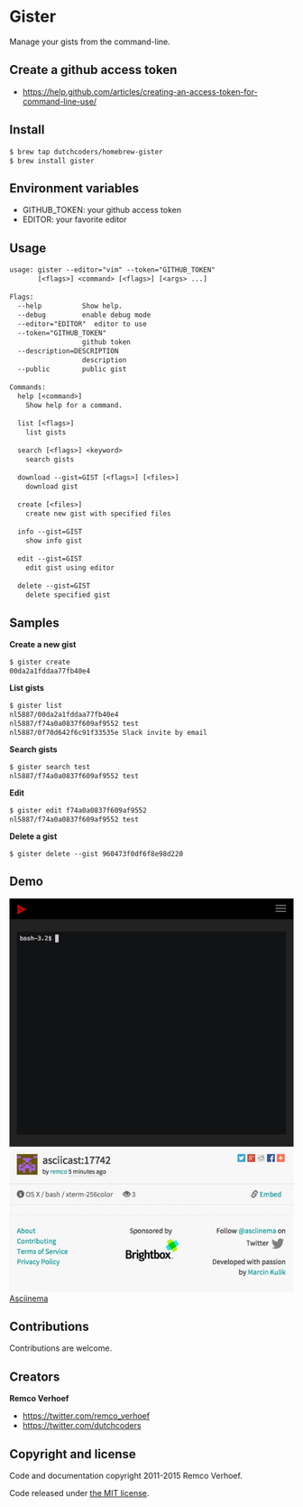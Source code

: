 # Gister 

Manage your gists from the command-line.


## Create a github access token

* https://help.github.com/articles/creating-an-access-token-for-command-line-use/<F37>

## Install

```
$ brew tap dutchcoders/homebrew-gister
$ brew install gister
```

## Environment variables

* GITHUB_TOKEN: your github access token
* EDITOR: your favorite editor

## Usage

```
usage: gister --editor="vim" --token="GITHUB_TOKEN"
       [<flags>] <command> [<flags>] [<args> ...]

Flags:
  --help          Show help.
  --debug         enable debug mode
  --editor="EDITOR"  editor to use
  --token="GITHUB_TOKEN"
                  github token
  --description=DESCRIPTION
                  description
  --public        public gist

Commands:
  help [<command>]
    Show help for a command.

  list [<flags>]
    list gists

  search [<flags>] <keyword>
    search gists

  download --gist=GIST [<flags>] [<files>]
    download gist

  create [<files>]
    create new gist with specified files

  info --gist=GIST
    show info gist

  edit --gist=GIST
    edit gist using editor

  delete --gist=GIST
    delete specified gist
```

## Samples

**Create a new gist**
```
$ gister create
00da2a1fddaa77fb40e4
```

**List gists**
```
$ gister list
nl5887/00da2a1fddaa77fb40e4
nl5887/f74a0a0837f609af9552 test
nl5887/0f70d642f6c91f33535e Slack invite by email
```

**Search gists**
```
$ gister search test
nl5887/f74a0a0837f609af9552 test
```

**Edit**
```
$ gister edit f74a0a0837f609af9552
nl5887/f74a0a0837f609af9552 test
```

**Delete a gist**
```
$ gister delete --gist 960473f0df6f8e98d220
```

## Demo
![](asciicast.gif)
[Asciinema](https://asciinema.org/a/17742)


## Contributions

Contributions are welcome.

## Creators

**Remco Verhoef**
- <https://twitter.com/remco_verhoef>
- <https://twitter.com/dutchcoders>

## Copyright and license

Code and documentation copyright 2011-2015 Remco Verhoef.

Code released under [the MIT license](LICENSE).

